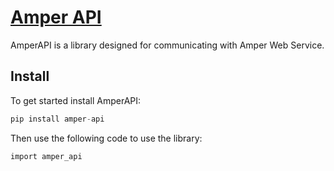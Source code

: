 # [Amper API](https://pypi.org/project/amper-api/)

AmperAPI is a library designed for communicating with Amper Web Service.

## Install

To get started install AmperAPI:

```cs
pip install amper-api
```

Then use the following code to use the library:

```cs
import amper_api
```
